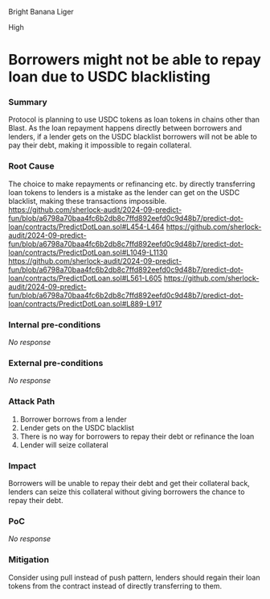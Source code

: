 Bright Banana Liger

High

# Borrowers might not be able to repay loan due to USDC blacklisting

### Summary

Protocol is planning to use USDC tokens as loan tokens in chains other than Blast. As the loan repayment happens directly between borrowers and lenders, if a lender gets on the USDC blacklist borrowers will not be able to pay their debt, making it impossible to regain collateral.

### Root Cause

The choice to make repayments or refinancing etc. by directly transferring loan tokens to lenders is a mistake as the lender can get on the USDC blacklist, making these transactions impossible.
https://github.com/sherlock-audit/2024-09-predict-fun/blob/a6798a70baa4fc6b2db8c7ffd892eefd0c9d48b7/predict-dot-loan/contracts/PredictDotLoan.sol#L454-L464
https://github.com/sherlock-audit/2024-09-predict-fun/blob/a6798a70baa4fc6b2db8c7ffd892eefd0c9d48b7/predict-dot-loan/contracts/PredictDotLoan.sol#L1049-L1130
https://github.com/sherlock-audit/2024-09-predict-fun/blob/a6798a70baa4fc6b2db8c7ffd892eefd0c9d48b7/predict-dot-loan/contracts/PredictDotLoan.sol#L561-L605
https://github.com/sherlock-audit/2024-09-predict-fun/blob/a6798a70baa4fc6b2db8c7ffd892eefd0c9d48b7/predict-dot-loan/contracts/PredictDotLoan.sol#L889-L917

### Internal pre-conditions

_No response_

### External pre-conditions

_No response_

### Attack Path

1. Borrower borrows from a lender
2. Lender gets on the USDC blacklist
3. There is no way for borrowers to repay their debt or refinance the loan
4. Lender will seize collateral

### Impact

Borrowers will be unable to repay their debt and get their collateral back, lenders can seize this collateral without giving borrowers the chance to repay their debt.

### PoC

_No response_

### Mitigation

Consider using pull instead of push pattern, lenders should regain their loan tokens from the contract instead of directly transferring to them.